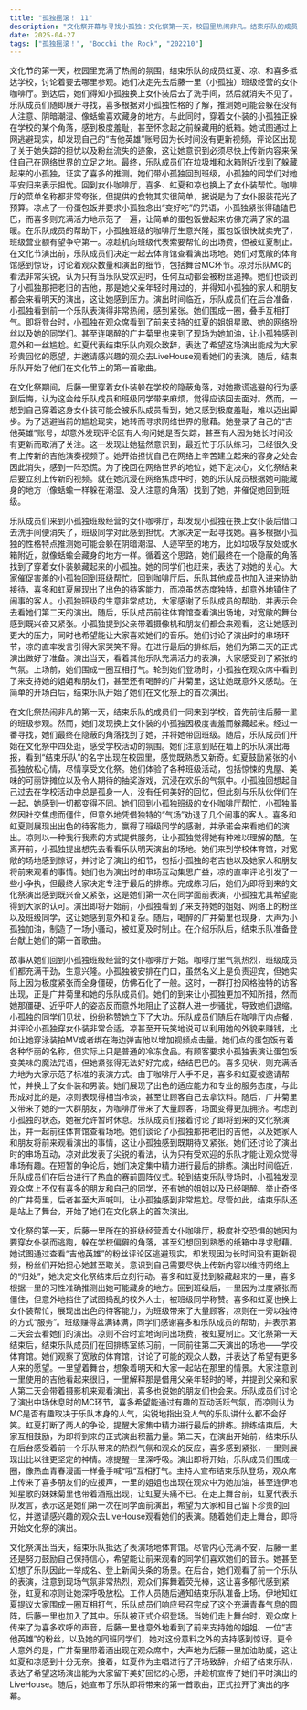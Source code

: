 ```yaml
---
title: "孤独摇滚！ 11"
description: "文化祭开幕与寻找小孤独：文化祭第一天，校园里热闹非凡。结束乐队的成员虹夏、凉、喜多来到学校，讨论着去哪里逛。她们决定先去后藤一里（小孤独）班级办的女仆咖啡厅。到达后，她们得知小孤独换上女仆装后去了洗手间，之后就失踪了。乐队成员们开始寻找小孤独，喜多根据小孤独的性格特点，推测她会躲在没人注意、潮湿、像蛞蝓会藏身的地方。小孤独的藏匿与网络焦虑：小孤独穿着女仆装躲在学校的隐蔽角落，后悔撒谎逃避，觉得这样会给大家添麻烦，应该回去。但又因为穿着女仆装被乐队成员看到感到羞耻。她试图逃避现实，进入网络世界。她查看自己的“吉他英雄”账号，发现评论区有人询问她是否失踪，甚至有人取消关注。她意识到自己最近忙于乐队训练，很久没有上传视频，担心失去她在网络上的容身之处，决定文化祭结束后立刻上传新的视频。找到小孤独：乐队成员们最终在学校的隐蔽处找到了躲藏起来的小孤独，这个地方印证了喜多之前关于她会躲在类似“蛞蝓藏身之处”的推测。小孤独的同学们也表达了对她的担心。大家让小孤独回班级去。体验文化祭活动：小孤独被带回班级后，乐队成员们一起在文化祭中闲逛。她们看到了贴有“结束乐队”名字的演出海报，感到有些奇妙。虹夏鼓励小孤独放松，享受文化祭。她们路过其他班级的活动，如鬼屋、可丽饼摊位和抽奖，并参与其中，享受文化祭的氛围。小孤独反思自己过去没有美好的学校活动回忆，但和乐队成员一起感觉不同。女仆咖啡厅帮忙：她们回到了小孤独班级的女仆咖啡厅。班级成员们干劲十足，咖啡厅生意很好。小孤独一开始站在门口，看起来像在迎客，实际上是紧张到僵住。随后，一群打扮奇特的访客（广井菊里和她的乐队成员）来到咖啡厅，她们的出现让小孤独更加紧张，但她僵硬的姿态反而吓退了对方。小孤独的同学们称赞她立了大功。乐队成员们点餐，并评论小孤独很适合女仆装，凉甚至开玩笑说可以利用她的外表赚钱。她们点的蛋包饭虽然名字花哨，但实际上是冷冻食品。在顾客要求下，小孤独尝试念让蛋包饭变好吃的咒语，但表现僵硬，喜多则热情地进行了示范。喜多和虹夏应邀帮忙，并换上了女仆装和男装，她们展现了极高的适应性和服务能力，而凉则态度冷淡。广井菊里带着她的乐队成员和朋友们来到咖啡厅，带来了大量顾客。小孤独被允许去休息。演出前的准备：文化祭第一天结束后，结束乐队成员们在回排练室之前，一起去了第二天演出的场地——学校体育馆。她们观察了场地的大小，讨论了观众人数的预测，并表达了希望有更多观众的愿望。小孤独看着舞台，想象着明天和乐队成员一起站在这里的情景。她们讨论了小孤独使用了很久的吉他，小孤独解释吉他是借用父亲年轻时用的。她提到父亲和家人明天会来观看演出，并且干劲十足地准备了摄影机。喜多也提到朋友会来。她们讨论了演出中MC环节的内容，喜多希望MC能更有趣，炒热气氛，而凉则认为乐队MC是否有趣取决于乐队的热度。虹夏打断了争论，让大家集中精力进行最后的练习。练习结束后，大家互相鼓励，为明天的正式演出做准备。文化祭演出日：文化祭演出当天，结束乐队来到体育馆。小孤独心里紧张，但鼓励自己要有自信，希望同学们能喜欢她们的演奏。她幻想乐队一举成名。她们在后台观看了前一个乐队的演出，注意到现场气氛热烈，观众挥舞荧光棒。喜多感到紧张，虹夏和凉让她深呼吸。工作人员通知结束乐队准备上场。虹夏提议大家组圆阵加油。大家一起完成了圆阵，小孤独也加入其中。乐队被介绍上场。观众中有人为喜多欢呼，小孤独也看到了前来支持她的姐姐和“吉他英雄”的粉丝，以及她的同班同学们。她对观众的支持感到意外。广井菊里带着酒出现在观众席，大声为小孤独加油。虹夏和凉对广井的出现感到无奈。虹夏进行了开场MC，介绍了乐队，表达了希望能给大家留下美好回忆的愿望，并宣传了Live House。随后，她宣布了第一首歌曲，演出正式开始。"
date: 2025-04-27
tags: ["孤独摇滚！", "Bocchi the Rock", "202210"]
---
```


文化节的第一天，校园里充满了热闹的氛围，结束乐队的成员虹夏、凉、和喜多抵达学校，讨论着要去哪里参观。她们决定先去后藤一里（小孤独）班级经营的女仆咖啡厅。到达后，她们得知小孤独换上女仆装后去了洗手间，然后就消失不见了。乐队成员们随即展开寻找，喜多根据对小孤独性格的了解，推测她可能会躲在没有人注意、阴暗潮湿、像蛞蝓喜欢藏身的地方。与此同时，穿着女仆装的小孤独正躲在学校的某个角落，感到极度羞耻，甚至怀念起之前躲藏用的纸箱。她试图通过上网逃避现实，却发现自己的“吉他英雄”账号因为长时间没有更新视频，评论区出现了关于她失踪的担忧以及粉丝流失的迹象，这让她意识到必须尽快上传新内容来保住自己在网络世界的立足之地。最终，乐队成员们在垃圾堆和水箱附近找到了躲藏起来的小孤独，证实了喜多的推测。她们带小孤独回到班级，小孤独的同学们对她平安归来表示担忧。回到女仆咖啡厅，喜多、虹夏和凉也换上了女仆装帮忙。咖啡厅的菜单名称都非常夸张，但提供的食物其实很简单，据说是为了女仆服装花光了预算。凉点了一份蛋包饭并要求小孤独念出“变好吃”的咒语，小孤独紧张得磕磕巴巴，而喜多则充满活力地示范了一遍，让简单的蛋包饭尝起来仿佛充满了家的温暖。在乐队成员的帮助下，小孤独班级的咖啡厅生意兴隆，蛋包饭很快就卖完了，班级营业额有望争夺第一。凉趁机向班级代表索要帮忙的出场费，但被虹夏制止。在文化节演出前，乐队成员们决定一起去体育馆查看演出场地。她们对宽敞的体育馆感到惊讶，讨论着观众数量和演出的细节，包括舞台MC环节。凉对乐队MC的看法非常尖锐，认为只有当乐队受欢迎时，任何互动都会被粉丝追捧。她们也谈到了小孤独那把老旧的吉他，那是她父亲年轻时用过的，并得知小孤独的家人和朋友都会来看明天的演出，这让她感到压力。演出时间临近，乐队成员们在后台准备，小孤独看到前一个乐队表演得非常热闹，感到紧张。她们围成一圈，叠手互相打气。即将登台时，小孤独在观众席看到了前来支持的虹夏的姐姐星歌、她的网络粉丝以及她的同学们。甚至连喝醉的广井菊里也来到了现场为她加油，让小孤独感到意外和一丝尴尬。虹夏代表结束乐队向观众致辞，表达了希望这场演出能成为大家珍贵回忆的愿望，并邀请感兴趣的观众去LiveHouse观看她们的表演。随后，结束乐队开始了他们在文化节上的第一首歌曲。

在文化祭期间，后藤一里穿着女仆装躲在学校的隐蔽角落，对她撒谎逃避的行为感到后悔，认为这会给乐队成员和班级同学带来麻烦，觉得应该回去面对。然而，一想到自己穿着这身女仆装可能会被乐队成员看到，她又感到极度羞耻，难以迈出脚步。为了逃避当前的尴尬现实，她转而寻求网络世界的慰藉。她登录了自己的“吉他英雄”账号，却意外发现评论区有人询问她是否失踪，甚至有人因为她长时间没有更新而取消了关注。这一发现让她猛然意识到，最近忙于乐队练习，已经很久没有上传新的吉他演奏视频了。她开始担忧自己在网络上辛苦建立起来的容身之处会因此消失，感到一阵恐慌。为了挽回在网络世界的地位，她下定决心，文化祭结束后要立刻上传新的视频。就在她沉浸在网络焦虑中时，她的乐队成员根据她可能藏身的地方（像蛞蝓一样躲在潮湿、没人注意的角落）找到了她，并催促她回到班级。

乐队成员们来到小孤独班级经营的女仆咖啡厅，却发现小孤独在换上女仆装后借口去洗手间便消失了，班级同学对此感到担忧。大家决定一起寻找她。喜多根据小孤独的性格特点推测她可能会躲在阴暗潮湿、人迹罕至的地方，比如垃圾存放处或水箱附近，就像蛞蝓会藏身的地方一样。循着这个思路，她们最终在一个隐蔽的角落找到了穿着女仆装躲藏起来的小孤独。她的同学们也赶来，表达了对她的关心。大家催促害羞的小孤独回到班级帮忙。回到咖啡厅后，乐队其他成员也加入进来协助接待，喜多和虹夏展现出了出色的待客能力，而凉虽然态度独特，却意外地镇住了闹事的客人。小孤独班级的生意非常成功，大家感谢了乐队成员的帮助，并表示会去看她们第二天的演出。随后，乐队成员前往体育馆查看演出场地，对宽敞的舞台感到既兴奋又紧张。小孤独提到父亲带着摄像机和朋友们都会来观看，这让她感到更大的压力，同时也希望能让大家喜欢她们的音乐。她们讨论了演出时的串场环节，凉的直率发言引得大家哭笑不得。在进行最后的排练后，她们为第二天的正式演出做好了准备。演出当天，看着其他乐队充满活力的表演，大家感受到了紧张的气氛。上场前，她们围成一圈互相打气。轮到她们登场时，小孤独在观众席中看到了来支持她的姐姐和朋友们，甚至还有喝醉的广井菊里，这让她既意外又感动。在简单的开场白后，结束乐队开始了她们在文化祭上的首次演出。

在文化祭热闹非凡的第一天，结束乐队的成员们一同来到学校，首先前往后藤一里的班级参观。然而，她们发现换上女仆装的小孤独因极度害羞而躲藏起来。经过一番寻找，她们最终在隐蔽的角落找到了她，并将她带回班级。随后，乐队成员们开始在文化祭中四处逛，感受学校活动的氛围。她们注意到贴在墙上的乐队演出海报，看到“结束乐队”的名字出现在校园里，感觉既熟悉又新奇。虹夏鼓励紧张的小孤独放松心情，尽情享受文化祭。她们体验了各种班级活动，包括惊悚的鬼屋、美味的可丽饼摊位以及令人期待的抽奖游戏，沉浸在欢乐的气氛中。小孤独回想起自己过去在学校活动中总是孤身一人，没有任何美好的回忆，但此刻与乐队伙伴们在一起，她感到一切都变得不同。她们回到小孤独班级的女仆咖啡厅帮忙，小孤独虽然因社交焦虑而僵住，但意外地凭借独特的“气场”劝退了几个闹事的客人。喜多和虹夏则展现出出色的待客能力，赢得了班级同学的感谢，并承诺会来看她们的演出。凉则以一种我行我素的方式提供服务，让小孤独觉得她有种难以理解的酷。在离开前，小孤独提出想先去看看乐队明天演出的场地。她们来到学校体育馆，对宽敞的场地感到惊讶，并讨论了演出的细节，包括小孤独的老吉他以及她家人和朋友将前来观看的事情。她们也为演出时的串场互动集思广益，凉的直率评论引发了一些小争执，但最终大家决定专注于最后的排练。完成练习后，她们为即将到来的文化祭演出感到既兴奋又紧张，这是她们第一次在同学面前表演，小孤独尤其希望能得到大家的认可。演出即将开始前，小孤独看到了来支持她的姐姐、网络上的粉丝以及班级同学，这让她感到意外和复杂。随后，喝醉的广井菊里也现身，大声为小孤独加油，制造了一场小骚动，被虹夏及时制止。在介绍乐队后，结束乐队准备登台献上她们的第一首歌曲。

故事从她们回到小孤独班级经营的女仆咖啡厅开始。咖啡厅里气氛热烈，班级成员们都充满干劲，生意兴隆。小孤独被安排在门口，虽然名义上是负责迎宾，但她实际上因为极度紧张而全身僵硬，仿佛石化了一般。这时，一群打扮风格独特的访客出现，正是广井菊里和她的乐队成员们。她们的到来让小孤独更加不知所措，然而她那僵硬、近乎吓人的姿态反而意外地阻止了这群人进一步骚扰，导致她们退缩。小孤独的同学们见状，纷纷称赞她立下了大功。乐队成员们随后在咖啡厅内点餐，并评论小孤独穿女仆装非常合适，凉甚至开玩笑地说可以利用她的外貌来赚钱，比如让她穿泳装拍MV或者绑在海边弹吉他以增加视频点击量。她们点的蛋包饭有着各种华丽的名称，但实际上只是普通的冷冻食品。有顾客要求小孤独表演让蛋包饭变美味的魔法咒语，但她紧张得无法好好完成，结结巴巴的。喜多见状，则充满活力地为大家示范了标准的表演方式。由于咖啡厅人手不足，喜多和虹夏被邀请帮忙，并换上了女仆装和男装。她们展现了出色的适应能力和专业的服务态度，与此形成对比的是，凉则表现得相当冷淡，甚至让顾客自己去拿饮料。随后，广井菊里又带来了她的一大群朋友，为咖啡厅带来了大量顾客，场面变得更加拥挤。考虑到小孤独的状态，她被允许暂时休息。乐队成员们接着讨论了即将到来的文化祭演出，并一起前往体育馆查看场地。她们谈论了小孤独那把老旧的吉他，以及她家人和朋友将前来观看演出的事情，这让小孤独感到既期待又紧张。她们还讨论了演出时的串场互动，凉对此发表了尖锐的看法，认为只有受欢迎的乐队才能让观众觉得串场有趣。在短暂的争论后，她们决定集中精力进行最后的排练。演出时间临近，乐队成员们在后台进行了热血的赛前圆阵仪式。轮到结束乐队登场时，小孤独发现观众席上不仅有喜多的朋友和自己的同学，还有她的姐姐以及已经喝醉、举止奇怪的广井菊里，后者甚至大声喊叫，让小孤独感到非常尴尬。尽管如此，结束乐队还是站上了舞台，开始了她们在文化祭上的首次演出。

文化祭的第一天，后藤一里所在的班级经营着女仆咖啡厅，极度社交恐惧的她因为要穿女仆装而逃跑，躲在学校偏僻的角落，甚至幻想回到熟悉的纸箱中寻求慰藉。她试图通过查看“吉他英雄”的粉丝评论区逃避现实，却发现因为长时间没有更新视频，粉丝们开始担心她甚至取关。意识到自己需要尽快上传新内容以维持网络上的“归处”，她决定文化祭结束后立刻行动。喜多和虹夏找到躲藏起来的一里，喜多根据一里的习性准确推测出她可能藏身的地方。回到班级后，一里因为过度紧张而僵住，但意外地挡住了试图捣乱的校外人士，被班级同学称赞。喜多和虹夏也换上女仆装帮忙，展现出出色的待客能力，为班级带来了大量顾客，凉则在一旁以独特的方式“服务”。班级赚得盆满钵满，同学们感谢喜多和乐队成员的帮助，并表示第二天会去看她们的演出。凉则不合时宜地询问出场费，被虹夏制止。文化祭第一天结束后，结束乐队成员们在回排练室练习前，一同前往第二天演出的场地——学校体育馆。她们观察了宽敞的体育馆，讨论了可能的观众人数，并表达了希望有更多人来的愿望。一里望着舞台，想象着明天和大家一起站在那里的情景。大家注意到一里使用的吉他看起来很旧，一里解释那是借用父亲年轻时的琴，并提到父亲和家人第二天会带着摄影机来观看演出，喜多也说她的朋友们也会来。乐队成员们讨论了演出中场休息时的MC环节，喜多希望能通过有趣的互动活跃气氛，而凉则认为MC是否有趣取决于乐队本身的人气，尖锐地指出没人气的乐队讲什么都不会好笑。虹夏打断了两人的争论，提醒大家集中精力进行最后的排练。排练结束后，大家互相鼓励，为即将到来的正式演出积蓄力量。第二天，在演出开始前，结束乐队在后台感受着前一个乐队带来的热烈气氛和观众的反应，喜多感到紧张，一里则展现出比以往更坚定的神情。凉提醒一里深呼吸。演出即将开始，乐队成员们围成一圈，像热血青春漫画一样叠手喊“哦”互相打气。主持人宣布结束乐队登场，观众席上传来了喜多朋友们的应援声，一里的姐姐也出现在观众中为她加油，甚至连伊地知星歌的妹妹菊里也带着酒瓶出现，让虹夏头痛不已。在走上舞台前，虹夏代表乐队发言，表示这是她们第一次在同学面前演出，希望为大家和自己留下珍贵的回忆，并邀请感兴趣的观众去LiveHouse观看她们的表演。随着她们走上舞台，即将开始文化祭的演出。

文化祭演出当天，结束乐队抵达了表演场地体育馆。尽管内心充满不安，后藤一里还是努力鼓励自己保持信心，希望能让前来观看的同学们喜欢她们的音乐。她甚至幻想了乐队因此一举成名、登上新闻头条的场景。在后台，她们观看了前一个乐队的表演，注意到现场气氛非常热烈，观众们挥舞着荧光棒，这让喜多郁代感到紧张，虹夏和凉则让她深呼吸放松。工作人员随后通知结束乐队准备上场。伊地知虹夏提议大家围成一圈互相打气，乐队成员们响应号召完成了这个充满青春气息的圆阵，后藤一里也加入了其中。乐队被正式介绍登场。当她们走上舞台时，观众席上传来了为喜多欢呼的声音，后藤一里也意外地看到了前来支持她的姐姐、一位“吉他英雄”的粉丝，以及她的同班同学们，她对这份意料之外的支持感到惊讶。更令人意外的是，广井菊里带着酒出现在观众席中，大声地为后藤一里加油助威，这让虹夏和凉感到十分无奈。接着，虹夏作为主唱进行了开场致辞，介绍了结束乐队，表达了希望这场演出能为大家留下美好回忆的心愿，并趁机宣传了她们平时演出的LiveHouse。随后，她宣布了乐队即将带来的第一首歌曲，正式拉开了演出的序幕。